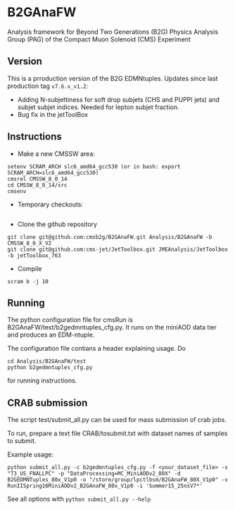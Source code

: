 # B2GAnaFW

Analysis framework for Beyond Two Generations (B2G) Physics Analysis Group (PAG) of the Compact Muon Solenoid (CMS) Experiment

## Version

This is a prroduction version of the B2G EDMNtuples. Updates since last production tag ``v7.6.x_v1.2``:
- Adding N-subjettiness for soft drop subjets (CHS and PUPPI jets) and subjet subjet indices. Needed for lepton subjet fraction.
- Bug fix in the jetToolBox

## Instructions

 * Make a new CMSSW area:
```
setenv SCRAM_ARCH slc6_amd64_gcc530 (or in bash: export SCRAM_ARCH=slc6_amd64_gcc530)
cmsrel CMSSW_8_0_14
cd CMSSW_8_0_14/src
cmsenv
```
 * Temporary checkouts:
```
```
 * Clone the github repository
```
git clone git@github.com:cmsb2g/B2GAnaFW.git Analysis/B2GAnaFW -b CMSSW_8_0_X_V2
git clone git@github.com:cms-jet/JetToolbox.git JMEAnalysis/JetToolbox -b jetToolbox_763
```
 * Compile
```
scram b -j 10
```

## Running

The python configuration file for cmsRun is B2GAnaFW/test/b2gedmntuples_cfg.py. It runs on the miniAOD data tier and produces an EDM-ntuple.

The configuration file contians a header explaining usage. Do
```
cd Analysis/B2GAnaFW/test
python b2gedmntuples_cfg.py 
```

for running instructions. 

## CRAB submission

The script test/submit_all.py can be used for mass submission of crab jobs. 

To run, prepare a text file CRAB/tosubmit.txt with dataset names of samples to submit.

Example usage: 

```
python submit_all.py -c b2gedmntuples_cfg.py -f <your_dataset_file> -s "T3_US_FNALLPC" -p "DataProcessing=MC_MiniAODv2_80X" -d B2GEDMNTuples_80x_V1p0 -o "/store/group/lpctlbsm/B2GAnaFW_80X_V1p0" -v RunIISpring16MiniAODv2_B2GAnaFW_80x_V1p0 -i 'Summer15_25nsV7*'
```

See all options with ```python submit_all.py --help```
